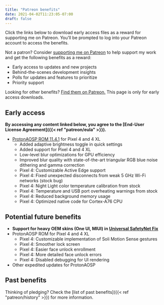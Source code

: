 ```yaml
---
title: "Patreon benefits"
date: 2021-04-02T11:23:05-07:00
draft: false
---
```


Click the links below to download early access files as a reward for supporting me on Patreon. You’ll be prompted to log into your Patreon account to access the benefits.

Not a patron? Consider [supporting me on Patreon](https://patreon.com/kdrag0n) to help support my work and get the following benefits as a reward:

- Early access to updates and new projects
- Behind-the-scenes development insights
- Polls for updates and features to prioritize
- Priority support

Looking for other benefits? [Find them on Patreon.](https://patreon.com/kdrag0n) This page is only for early access downloads.

## Early access

**By accessing any content linked below, you agree to the [End-User License Agreement]({{< ref "patreon/eula" >}}).**

- [ProtonAOSP ROM 11.4.1](https://patreon.kdrag0n.dev/protonaosp-install/) for Pixel 4 and 4 XL
  - Added adaptive brightness toggle in quick settings
  - Added support for Pixel 4 and 4 XL
  - Low-level blur optimizations for GPU efficiency
  - Improved blur quality with state-of-the-art triangular RGB blue noise dithering and gamma correction
  - Pixel 4: Customizable Active Edge support
  - Pixel 4: Fixed unexpected disconnects from weak 5 GHz Wi-Fi networks (stock bug)
  - Pixel 4: Night Light color temperature calibration from stock
  - Pixel 4: Temperature and USB port overheating warnings from stock
  - Pixel 4: Reduced background memory usage
  - Pixel 4: Optimized native code for Cortex-A76 CPU

## Potential future benefits

- **Support for heavy OEM skins (One UI, MIUI) in [Universal SafetyNet Fix](https://github.com/kdrag0n/safetynet-fix)**
- ProtonAOSP ROM for Pixel 4 and 4 XL
  - Pixel 4: Customizable implementation of Soli Motion Sense gestures
  - Pixel 4: Smoother lock screen
  - Pixel 4: Easier face unlock enrollment
  - Pixel 4: More detailed face unlock errors
  - Pixel 4: Disabled debugging for UI rendering
- Other expedited updates for ProtonAOSP

## Past benefits

Thinking of pledging? Check the [list of past benefits]({{< ref "patreon/history" >}}) for more information.
